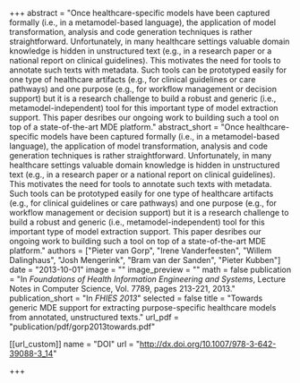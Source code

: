 +++
abstract = "Once healthcare-specific models have been captured formally (i.e., in a metamodel-based language), the application of model transformation, analysis and code generation techniques is rather straightforward. Unfortunately, in many healthcare settings valuable domain knowledge is hidden in unstructured text (e.g., in a research paper or a national report on clinical guidelines). This motivates the need for tools to annotate such texts with metadata. Such tools can be prototyped easily for one type of healthcare artifacts (e.g., for clinical guidelines or care pathways) and one purpose (e.g., for workflow management or decision support) but it is a research challenge to build a robust and generic (i.e., metamodel-independent) tool for this important type of model extraction support. This paper desribes our ongoing work to building such a tool on top of a state-of-the-art MDE platform."
abstract_short = "Once healthcare-specific models have been captured formally (i.e., in a metamodel-based language), the application of model transformation, analysis and code generation techniques is rather straightforward. Unfortunately, in many healthcare settings valuable domain knowledge is hidden in unstructured text (e.g., in a research paper or a national report on clinical guidelines). This motivates the need for tools to annotate such texts with metadata. Such tools can be prototyped easily for one type of healthcare artifacts (e.g., for clinical guidelines or care pathways) and one purpose (e.g., for workflow management or decision support) but it is a research challenge to build a robust and generic (i.e., metamodel-independent) tool for this important type of model extraction support. This paper desribes our ongoing work to building such a tool on top of a state-of-the-art MDE platform."
authors = ["Pieter van Gorp", "Irene Vanderfeesten", "Willem Dalinghaus", "Josh Mengerink", "Bram van der Sanden", "Pieter Kubben"]
date = "2013-10-01"
image = ""
image_preview = ""
math = false
publication = "In *Foundations of Health Information Engineering and Systems*, Lecture Notes in Computer Science, Vol. 7789, pages 213-221, 2013."
publication_short = "In *FHIES 2013*"
selected = false
title = "Towards generic MDE support for extracting purpose-specific healthcare models from annotated, unstructured texts."
url_pdf = "publication/pdf/gorp2013towards.pdf"

[[url_custom]]
name = "DOI"
url = "http://dx.doi.org/10.1007/978-3-642-39088-3_14"

+++
